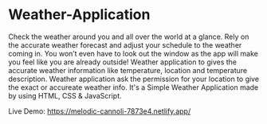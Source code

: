# Weather-Application
Check the weather around you and all over the world at a glance. Rely on the accurate weather forecast and adjust your schedule to the weather coming in. You won’t even have to look out the window as the app will make you feel like you are already outside!
Weather application to gives the accurate weather information like temperature, location and temperature description. Weather application ask the permission for your location to give the exact or accureate weather info.
It's a Simple Weather Application made by using HTML, CSS & JavaScript.

Live Demo: https://melodic-cannoli-7873e4.netlify.app/
